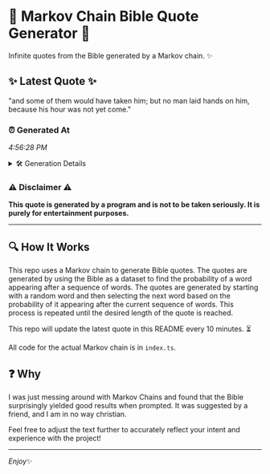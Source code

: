 # 📖 Markov Chain Bible Quote Generator 📖

Infinite quotes from the Bible generated by a Markov chain. ✨

## ✨ Latest Quote ✨
"and some of them would have taken him; but no man laid hands on him, because his hour was not yet come."

### ⏰ Generated At
*4:56:28 PM*

<details>
    <summary>🛠️ Generation Details</summary>
    <p>
        <strong>🌱 Seed:</strong> and<br>
        <strong>🔄 Iterations:</strong> 21<br>
        <strong>📜 Context History:</strong><br>[ and ]: some<br>[ and, some ]: of<br>[ and, some, of ]: them<br>[ and, some, of, them ]: would<br>[ and, some, of, them, would ]: have<br>[ and, some, of, them, would, have ]: taken<br>[ some, of, them, would, have, taken ]: him;<br>[ of, them, would, have, taken, him; ]: but<br>[ them, would, have, taken, him;, but ]: no<br>[ would, have, taken, him;, but, no ]: man<br>[ have, taken, him;, but, no, man ]: laid<br>[ taken, him;, but, no, man, laid ]: hands<br>[ him;, but, no, man, laid, hands ]: on<br>[ but, no, man, laid, hands, on ]: him,<br>[ no, man, laid, hands, on, him, ]: because<br>[ man, laid, hands, on, him,, because ]: his<br>[ laid, hands, on, him,, because, his ]: hour<br>[ hands, on, him,, because, his, hour ]: was<br>[ on, him,, because, his, hour, was ]: not<br>[ him,, because, his, hour, was, not ]: yet<br>[ because, his, hour, was, not, yet ]: come.<br>
    </p>
</details>

### ⚠️ Disclaimer ⚠️
**This quote is generated by a program and is not to be taken seriously. It is purely for entertainment purposes.**

---

## 🔍 How It Works

This repo uses a Markov chain to generate Bible quotes. The quotes are generated by using the Bible as a dataset to find the probability of a word appearing after a sequence of words. The quotes are generated by starting with a random word and then selecting the next word based on the probability of it appearing after the current sequence of words. This process is repeated until the desired length of the quote is reached.

This repo will update the latest quote in this README every 10 minutes. ⏳

All code for the actual Markov chain is in `index.ts`.

## ❓ Why

I was just messing around with Markov Chains and found that the Bible surprisingly yielded good results when prompted. 
It was suggested by a friend, and I am in no way christian.

Feel free to adjust the text further to accurately reflect your intent and experience with the project!

---

*Enjoy*✨

